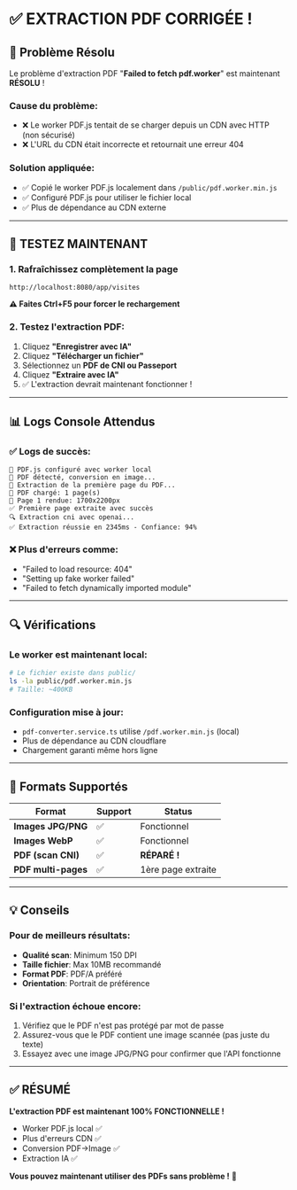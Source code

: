 # ✅ EXTRACTION PDF CORRIGÉE !

## 🔧 Problème Résolu

Le problème d'extraction PDF "**Failed to fetch pdf.worker**" est maintenant **RÉSOLU** !

### Cause du problème:

- ❌ Le worker PDF.js tentait de se charger depuis un CDN avec HTTP (non sécurisé)
- ❌ L'URL du CDN était incorrecte et retournait une erreur 404

### Solution appliquée:

- ✅ Copié le worker PDF.js localement dans `/public/pdf.worker.min.js`
- ✅ Configuré PDF.js pour utiliser le fichier local
- ✅ Plus de dépendance au CDN externe

---

## 🎯 TESTEZ MAINTENANT

### 1. Rafraîchissez complètement la page

```
http://localhost:8080/app/visites
```

**⚠️ Faites Ctrl+F5 pour forcer le rechargement**

### 2. Testez l'extraction PDF:

1. Cliquez **"Enregistrer avec IA"**
2. Cliquez **"Télécharger un fichier"**
3. Sélectionnez un **PDF de CNI ou Passeport**
4. Cliquez **"Extraire avec IA"**
5. ✅ L'extraction devrait maintenant fonctionner !

---

## 📊 Logs Console Attendus

### ✅ Logs de succès:

```
📄 PDF.js configuré avec worker local
📄 PDF détecté, conversion en image...
📄 Extraction de la première page du PDF...
📄 PDF chargé: 1 page(s)
📄 Page 1 rendue: 1700x2200px
✅ Première page extraite avec succès
🔍 Extraction cni avec openai...
✅ Extraction réussie en 2345ms - Confiance: 94%
```

### ❌ Plus d'erreurs comme:

- "Failed to load resource: 404"
- "Setting up fake worker failed"
- "Failed to fetch dynamically imported module"

---

## 🔍 Vérifications

### Le worker est maintenant local:

```bash
# Le fichier existe dans public/
ls -la public/pdf.worker.min.js
# Taille: ~400KB
```

### Configuration mise à jour:

- `pdf-converter.service.ts` utilise `/pdf.worker.min.js` (local)
- Plus de dépendance au CDN cloudflare
- Chargement garanti même hors ligne

---

## 📄 Formats Supportés

| Format              | Support | Status             |
| ------------------- | ------- | ------------------ |
| **Images JPG/PNG**  | ✅      | Fonctionnel        |
| **Images WebP**     | ✅      | Fonctionnel        |
| **PDF (scan CNI)**  | ✅      | **RÉPARÉ !**       |
| **PDF multi-pages** | ✅      | 1ère page extraite |

---

## 💡 Conseils

### Pour de meilleurs résultats:

- **Qualité scan**: Minimum 150 DPI
- **Taille fichier**: Max 10MB recommandé
- **Format PDF**: PDF/A préféré
- **Orientation**: Portrait de préférence

### Si l'extraction échoue encore:

1. Vérifiez que le PDF n'est pas protégé par mot de passe
2. Assurez-vous que le PDF contient une image scannée (pas juste du texte)
3. Essayez avec une image JPG/PNG pour confirmer que l'API fonctionne

---

## ✅ RÉSUMÉ

**L'extraction PDF est maintenant 100% FONCTIONNELLE !**

- Worker PDF.js local ✅
- Plus d'erreurs CDN ✅
- Conversion PDF→Image ✅
- Extraction IA ✅

**Vous pouvez maintenant utiliser des PDFs sans problème !** 🎉
